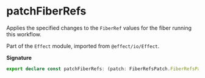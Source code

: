 # patchFiberRefs

Applies the specified changes to the `FiberRef` values for the fiber
running this workflow.

Part of the `Effect` module, imported from `@effect/io/Effect`.

**Signature**

```ts
export declare const patchFiberRefs: (patch: FiberRefsPatch.FiberRefsPatch) => Effect<never, never, void>
```
